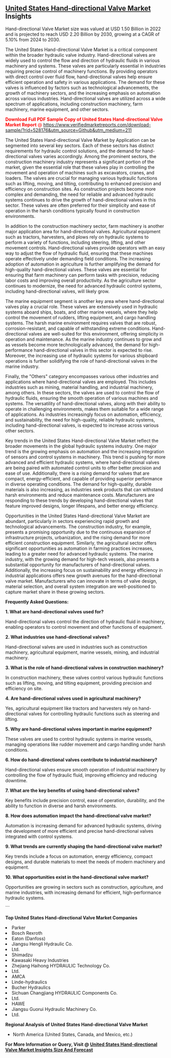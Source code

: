 <h2><a href="https://www.verifiedmarketreports.com/download-sample/?rid=528176&amp;utm_source=Github&amp;utm_medium=211" target="_blank">United States Hand-directional Valve Market</a> Insights</h2><p>Hand-directional Valve Market size was valued at USD 1.50 Billion in 2022 and is projected to reach USD 2.20 Billion by 2030, growing at a CAGR of 5.10% from 2024 to 2030.</p><p><p>The United States Hand-directional Valve Market is a critical component within the broader hydraulic valve industry. Hand-directional valves are widely used to control the flow and direction of hydraulic fluids in various machinery and systems. These valves are particularly essential in industries requiring precise control of machinery functions. By providing operators with direct control over fluid flow, hand-directional valves help ensure efficient operation and safety in various applications. The demand for these valves is influenced by factors such as technological advancements, the growth of machinery sectors, and the increasing emphasis on automation across various industries. Hand-directional valves are utilized across a wide spectrum of applications, including construction machinery, farm machinery, marine equipment, and other sectors. <p><span class=""><span style="color: #ff0000;"><strong>Download Full PDF Sample Copy of United States Hand-directional Valve Market Report</strong> @ </span><a href="https://www.verifiedmarketreports.com/download-sample/?rid=528176&amp;utm_source=Github&amp;utm_medium=211" target="_blank">https://www.verifiedmarketreports.com/download-sample/?rid=528176&amp;utm_source=Github&amp;utm_medium=211</a></span></p><p>The United States Hand-directional Valve Market by Application can be segmented into several key sectors. Each of these sectors has distinct requirements for hydraulic control solutions, and the demand for hand-directional valves varies accordingly. Among the prominent sectors, the construction machinery industry represents a significant portion of the market, given the essential role that these valves play in controlling the movement and operation of machines such as excavators, cranes, and loaders. The valves are crucial for managing various hydraulic functions such as lifting, moving, and tilting, contributing to enhanced precision and efficiency on construction sites. As construction projects become more complex and demanding, the need for reliable and advanced hydraulic systems continues to drive the growth of hand-directional valves in this sector. These valves are often preferred for their simplicity and ease of operation in the harsh conditions typically found in construction environments.<p>In addition to the construction machinery sector, farm machinery is another major application area for hand-directional valves. Agricultural equipment such as tractors, harvesters, and plows rely on hydraulic systems to perform a variety of functions, including steering, lifting, and other movement controls. Hand-directional valves provide operators with an easy way to adjust the flow of hydraulic fluid, ensuring that these machines operate effectively under demanding field conditions. The increasing adoption of automation in agriculture is further amplifying the demand for high-quality hand-directional valves. These valves are essential for ensuring that farm machinery can perform tasks with precision, reducing labor costs and improving overall productivity. As the agriculture sector continues to modernize, the need for advanced hydraulic control systems, including hand-directional valves, will likely grow.<p>The marine equipment segment is another key area where hand-directional valves play a crucial role. These valves are extensively used in hydraulic systems aboard ships, boats, and other marine vessels, where they help control the movement of rudders, lifting equipment, and cargo handling systems. The harsh marine environment requires valves that are robust, corrosion-resistant, and capable of withstanding extreme conditions. Hand-directional valves are well-suited for this environment, offering simplicity in operation and maintenance. As the marine industry continues to grow and as vessels become more technologically advanced, the demand for high-performance hand-directional valves in this sector is expected to rise. Moreover, the increasing use of hydraulic systems for various shipboard operations is further solidifying the role of hand-directional valves in the marine industry.<p>Finally, the "Others" category encompasses various other industries and applications where hand-directional valves are employed. This includes industries such as mining, material handling, and industrial machinery, among others. In these sectors, the valves are used to control the flow of hydraulic fluids, ensuring the smooth operation of various machines and systems. The versatility of hand-directional valves, along with their ability to operate in challenging environments, makes them suitable for a wide range of applications. As industries increasingly focus on automation, efficiency, and sustainability, the need for high-quality, reliable hydraulic systems, including hand-directional valves, is expected to increase across various other sectors.<p>Key trends in the United States Hand-directional Valve Market reflect the broader movements in the global hydraulic systems industry. One major trend is the growing emphasis on automation and the increasing integration of sensors and control systems in machinery. This trend is pushing for more advanced and efficient hydraulic systems, where hand-directional valves are being paired with automated control units to offer better precision and ease of use. Additionally, there is a rising demand for valves that are compact, energy-efficient, and capable of providing superior performance in diverse operating conditions. The demand for high-quality, durable materials is also increasing, as industries seek products that can withstand harsh environments and reduce maintenance costs. Manufacturers are responding to these trends by developing hand-directional valves that feature improved designs, longer lifespans, and better energy efficiency.<p>Opportunities in the United States Hand-directional Valve Market are abundant, particularly in sectors experiencing rapid growth and technological advancements. The construction industry, for example, presents a promising opportunity due to the continuous expansion of infrastructure projects, urbanization, and the rising demand for more efficient construction equipment. Similarly, the agricultural sector offers significant opportunities as automation in farming practices increases, leading to a greater need for advanced hydraulic systems. The marine industry, with the growing demand for high-tech vessels, also presents a substantial opportunity for manufacturers of hand-directional valves. Additionally, the increasing focus on sustainability and energy efficiency in industrial applications offers new growth avenues for the hand-directional valve market. Manufacturers who can innovate in terms of valve design, material selection, and overall system integration are well-positioned to capture market share in these growing sectors.<p><b>Frequently Asked Questions:</b></p><p><b>1. What are hand-directional valves used for?</b></p><p>Hand-directional valves control the direction of hydraulic fluid in machinery, enabling operators to control movement and other functions of equipment.</p><p><b>2. What industries use hand-directional valves?</b></p><p>Hand-directional valves are used in industries such as construction machinery, agricultural equipment, marine vessels, mining, and industrial machinery.</p><p><b>3. What is the role of hand-directional valves in construction machinery?</b></p><p>In construction machinery, these valves control various hydraulic functions such as lifting, moving, and tilting equipment, providing precision and efficiency on site.</p><p><b>4. Are hand-directional valves used in agricultural machinery?</b></p><p>Yes, agricultural equipment like tractors and harvesters rely on hand-directional valves for controlling hydraulic functions such as steering and lifting.</p><p><b>5. Why are hand-directional valves important in marine equipment?</b></p><p>These valves are used to control hydraulic systems in marine vessels, managing operations like rudder movement and cargo handling under harsh conditions.</p><p><b>6. How do hand-directional valves contribute to industrial machinery?</b></p><p>Hand-directional valves ensure smooth operation of industrial machinery by controlling the flow of hydraulic fluid, improving efficiency and reducing downtime.</p><p><b>7. What are the key benefits of using hand-directional valves?</b></p><p>Key benefits include precision control, ease of operation, durability, and the ability to function in diverse and harsh environments.</p><p><b>8. How does automation impact the hand-directional valve market?</b></p><p>Automation is increasing demand for advanced hydraulic systems, driving the development of more efficient and precise hand-directional valves integrated with control systems.</p><p><b>9. What trends are currently shaping the hand-directional valve market?</b></p><p>Key trends include a focus on automation, energy efficiency, compact designs, and durable materials to meet the needs of modern machinery and equipment.</p><p><b>10. What opportunities exist in the hand-directional valve market?</b></p><p>Opportunities are growing in sectors such as construction, agriculture, and marine industries, with increasing demand for efficient, high-performance hydraulic systems.</p>```</p><p><strong>Top United States Hand-directional Valve Market Companies</strong></p><div data-test-id=""><p><li>Parker</li><li> Bosch Rexroth</li><li> Eaton (Danfoss)</li><li> Jiangsu Hengli Hydraulic Co.</li><li> Ltd.</li><li> Shimadzu</li><li> Kawasaki Heavy Industries</li><li> Zhejiang Haihong HYDRAULIC Technology Co.</li><li> Ltd.</li><li> AMCA</li><li> Linde-hydraulics</li><li> Bucher Hydraulics</li><li> Sichuan Changjiang HYDRAULIC Components Co.</li><li> Ltd.</li><li> HAWE</li><li> Jiangsu Guorui Hydraulic Machinery Co.</li><li> Ltd.</li></p><div><strong>Regional Analysis of&nbsp;United States Hand-directional Valve Market</strong></div><ul><li dir="ltr"><p dir="ltr">North America&nbsp;(United States, Canada, and Mexico, etc.)</p></li></ul><p><strong>For More Information or Query, Visit @&nbsp;</strong><strong><a href="https://www.verifiedmarketreports.com/product/hand-directional-valve-market/?utm_source=Github&amp;utm_medium=211" target="_blank">United States Hand-directional Valve Market Insights Size And Forecast</a></strong></p></div>
